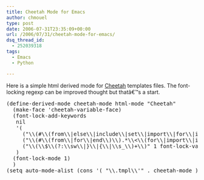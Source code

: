 ```yaml
---
title: Cheetah Mode for Emacs
author: chmouel
type: post
date: 2006-07-31T23:35:09+00:00
url: /2006/07/31/cheetah-mode-for-emacs/
dsq_thread_id:
  - 252039318
tags:
  - Emacs
  - Python

---
```

Here is a simple html derived mode for [Cheetah][1] templates files. The font-locking regexp can be improved thought but thatâ€™s a start.

<pre lang="lisp">(define-derived-mode cheetah-mode html-mode "Cheetah"
  (make-face 'cheetah-variable-face)
  (font-lock-add-keywords
   nil
   '(
     ("\\(#\\(from\\|else\\|include\\|set\\|import\\|for\\|if\\|end\\)+\\)\\>" 1 font-lock-type-face)
     ("\\(#\\(from\\|for\\|end\\)\\).*\\&lt;\\(for\\|import\\|if\\|in\\)\\>" 3 font-lock-type-face)
     ("\\(\\$\\(?:\\sw\\|}\\|{\\|\\s_\\)+\\)" 1 font-lock-variable-name-face))
   )
  (font-lock-mode 1)
  )
(setq auto-mode-alist (cons '( "\\.tmpl\\'" . cheetah-mode ) auto-mode-alist ))
</pre>

 [1]: http://www.cheetahtemplate.org/
